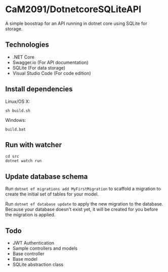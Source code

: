 #  CaM2091/DotnetcoreSQLiteAPI

A simple boostrap for an API running in dotnet core using SQLite for storage.

## Technologies

- .NET Core
- Swagger.io (For API documentation)
- SQLite (For data storage)
- Visual Studio Code (For code edition)

## Install dependencies

Linux/OS X:

```
sh build.sh
```

Windows:

```
build.bat
```

## Run with watcher

```
cd src
dotnet watch run
```

## Update database schema

Run ```dotnet ef migrations add MyFirstMigration``` to scaffold a migration to create the initial set of tables for your model.

Run ```dotnet ef database update``` to apply the new migration to the database. Because your database doesn't exist yet, it will be created for you before the migration is applied.

## Todo
- JWT Authentication
- Sample controllers and models
- Base controller
- Base model
- SQLite abstraction class
